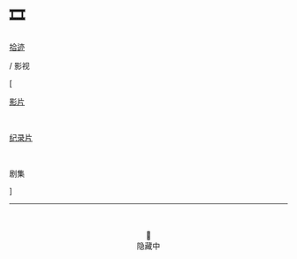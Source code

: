 # 🎞️


<div class="nav-tab">
  <a href="../../cages"><p class="not">拾迹</p></a>
  <p class="now">/&nbsp;影视</p>
</div>

<div class="nav-tab">
  <p class="bord">[</p>
  <a href="../movies"><p class="not">影片</p></a>&nbsp;
  <a href="../movies-docum"><p class="not">纪录片</p></a>&nbsp;
  <p class="now">剧集</p>
  <p class="bord">]</p>
</div>

---

<center><br><br>🔐<br>隐藏中</center>

<!-- 
<div class="culture-list" cover-src="" json-src="books.json">
  <div class="media">
    <div class="media-cover" style="background-image:url(https://z1.ax1x.com/2023/10/31/pinltqU.jpg)"></div>
    <div class="media-meta">
      <div class="media-meta-item title">潜伏<span style="float:right;font-weight:400">历史/谍战</span></div>
      <div class="media-meta-item">
        <span class="author">07-22 精讲</span>
        <span class="star-score">★★★★★</span>
      </div>
      <div class="media-meta-item intro"></div>
    </div>
  </div>
  <div class="media">
    <div class="media-cover" style="background-image:url(https://z1.ax1x.com/2023/10/30/pimbYF0.jpg)"></div>
    <div class="media-meta">
      <div class="media-meta-item title">漫长的季节<span style="float:right;font-weight:400">犯罪/家庭</span></div>
      <div class="media-meta-item">
        <span class="author">08-19 精讲</span>
        <span class="star-score">★★★★★</span>
      </div>
      <div class="media-meta-item intro"></div>
    </div>
  </div>
</div>

- 东周列国·春秋篇，2023-01
- 狂飙，2023-01
- 三体，2023-01
- 令人心动的 Offer 系列，2023-02
- 极限挑战系列，2022-01
- 守护解放西系列，2022-02,03
- 巡回检察组
- 扫黑风暴
- 美国工厂 -->

<!-- 
- 苏东坡
- 先生
- 隐秘的角落
- 人民的名义
- 终结者外传 系列
- 千谎百计 系列
- 说的就是你 系列
- 非正式会谈 系列
- 流言终结者 系列
- 大国工程
- 鸟瞰中国
- 大同：中国市长
- 即将到来的对华战争
- 将改革进行到底
- 永远在路上
- 正风反腐就在身边
- 航拍中国 系列 -->

<!-- - 开端，2022-01

- 成龙历险记
- 星游记
- 何以笙箫默
- 密电风云
- 中国新年：全球最大庆典
- 国家监察
- 中国老师，来了
- 超级中国
- 探秘下议院
 -->
